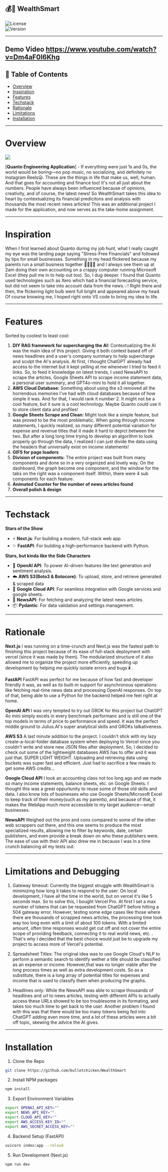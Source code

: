 ## 💰🧠 WealthSmart 

![License](https://img.shields.io/badge/license-MIT-blue.svg)  
![Version](https://img.shields.io/badge/version-1.0.0-green.svg)  

---

## Demo Video https://www.youtube.com/watch?v=Dm4aF0I6Khg

## 📕 Table of Contents 

- [Overview](#overview)
- [Inspiration](#Inspiration)
- [Features](#Features)
- [Techstack](#Techstack)
- [Rationale](#Rationale)
- [Limitations](#Limitations)
- [Installation](#Installation)

---

# Overview

![](https://github.com/bulletchicken/WealthSmart/blob/main/public/how-it-works.gif)

[**Quanto Engineering Application**] - If everything were just 1s and 0s, the world would be boring—no pop music, no socializing, and definitely no Instagram Reels😦. These are the things in life that make us, well, human. And that goes for accounting and finance too! It's not all just about the numbers. People have always been influenced because of opinions, creativity, and of course, the latest news! So WealthSmart takes this idea to heart by contextualizing its financial predicitons and analysis with thousands the most recent news articles! This was an additional project I made for the application, and now serves as the take-home assignment.

---

# Inspiration

When I first learned about Quanto during my job hunt, what I really caught my eye was the landing page saying "Stress-Free Financials" and followed by tips for small businesses. Something in my head flickered because my parents run a small business together 🧑‍🧑‍🧒‍🧒 and I always see them up at 2am doing their own accounting on a crappy computer running Microsoft Excel (they pull me in to help out too). So, I dug deeper. I found that Quanto used technologies such as Xero which had a financial forecasting service, but did not seem to take into account data from the news.💡! Right there and then, the flickering light bulb went full bright and appeared above my head. Of course knowing me, I hoped right onto VS code to bring my idea to life.

---
# Features

Sorted by coolest to least cool:
1. **DIY RAG framework for supercharging the AI:** Contextualizing the AI was the main idea of this project. Giving it both context based off of news headlines and a user's company summary to help supercharge and sculpt the AI's analysis. At first, I thought ChatGPT already had access to the internet but it kept yelling at me whenever I tried to feed it links. So, to feed it knowledge on latest trends, I used NewsAPI to scrape the articles, Google Sheets API to scrape income statement data, a personal user summary, and GPT4o-mini to hold it all together.
2. **AWS Cloud Database:** Something about using the s3 removed all the horrendous memories I've had with cloud databases because of how simple it was. And for that, I would rank it number 2. It might not be a cool feature, but it sure is a cool technology. Maybe Quanto could use it to store client data and profiles!
3. **Google Sheets Scrape and Clean:** Might look like a simple feature, but was proved to be the most problematic. When going through income statements, I quickly realized, so many different potential variation for expense and revenue titles that it made it hard to depict between the two. But after a long long time trying to develop an algorithm to look properly go through the data, I realized I can just divide the data using the headers that universally exist on income statements!
4. **GIFS for page loaders**
5. **Division of components:** The entire project was built from many components and done so in a very organized and lovely way. On the dashboard, the graph become one component, and the window for the tabs on the right was a component itself. Within, there were 4 sub components for each feature.
6. **Animated Counter for the number of news articles found**
7. **Overall polish & design**

---

# Techstack

**Stars of the Show**
- ⚡ **Next.js**: For building a modern, full-stack web app
- ✨ **FastAPI**: For building a high-performance backend with Python.

**Stars, but kinda like the Side Characters**
- 🚀 **OpenAI API**: To power AI-driven features like text generation and sentiment analysis.
- ☁️ **AWS S3(Boto3 & Botocore)**: To upload, store, and retrieve generated & scraped data
- 💾 **Google Cloud API**: For seamless integration with Google services and google sheets.
- 📰 **NewsAPI**: For fetching and analyzing the latest news articles.
- 📦 **Pydantic**: For data validation and settings management.

---

# Rationale

**Next.js**
I was running on a time-crunch and Next.js was the fastest path to finishing this project because of its ease of full-stack deployment with vercel (since it was made by them). The modularized structure of it also allowed me to organize the project more efficiently, speeding up development by helping me quickly isolate errors and bugs🪳.

**FastAPI**
FastAPI was perfect for me because of how fast and developer friendly it was, as well as its built-in support for asynchronous operations like fetching real-time news data and processing OpenAI responses. On top of that, being able to use a Python for the backend helped me feel right at home. 

**OpenAI API**
I was very tempted to try out GROK for this project but ChatGPT 4o mini simply excels in every benchmark performanc and is still one of the top models in terms of price to performance and speed. It was the perfect middle ground to Julius.AI's super analytical skills and GROKs talkativeness. 

**AWS S3**
A last minute addition to the project. I couldn't stick with my lazy create-a-local-folder database system when deploying to Vercel since you couldn't write and store new JSON files after deployment. So, I decided to check out some of the lightweight databases AWS has to offer and it was just that. SUPER LIGHT WEIGHT. Uploading and retrieving data using buckets was super fast and efficient. Just had to sacrifice a few meals to get some AWS credits...

**Google Cloud API**
I took an accounting class not too long ago and we made so many income statements, balance sheets, etc. on Google Sheets. I thought this was a great oppurtunity to reuse some of those old skills and data. I also know lots of businesses who use Google Sheets/Microsoft Excel to keep track of their money(such as my parents), and because of that, it makes the WebApp much more accessible to my target audience—small businesses.

**NewsAPI**
Weighed out the pros and cons compared to some of the other web scrappers out there, and this one seems to produce the most specialized results, allowing me to filter by keywords, date, certain publishers, and even provide a break down on who these publishers were. The ease of use with their API also drew me in because I was in a time crunch balancing all my tests out.

---

# Limitations and Debugging

1. Gateway timeout: Currently the biggest struggle with WealthSmart is minimizing how long it takes to respond to the user. On local development, I have all the time in the world, but on vercel it's like 5 seconds max. So to solve this, I bought Vercel Pro. At first I set a max number of tokens that can be requested from ChatGPT before hitting a 504 gateway error. However, testing some edge cases like those where there are thousands of scrapped news articles, the processing time took way too long even with a limit of about 100 tokens. With a limited amount, often time responses would get cut off and not cover the entire scope of providing feedback, connecting it to real world news, etc. . That's why I decided that the best choice would just be to upgrade my project to access more of Vercel's potential.

2. Spreadsheet Titles: The original idea was to use Google Cloud's NLP to perform a semantic search to identify wether a title should be classified as an expense or income. However,that was no longer viable after the long process times as well as extra development costs. So as a substitute, there is a long array of potential titles for expenses and income that is used to classify them when producing the graphs.
   
3. Headlines only: While the NewsAPI was able to scrape thousands of headlines and url to news articles, testing with different APIs to actually access these URLs showed to be too troublesome in its formating, and takes too much time to get back to the user. Another problem I found with this was that there would be too many tokens being fed into ChatGPT adding even more time, and a lot of these articles were a bit off topic, skewing the advice the AI gives.

---

# Installation

1. Clone the Repo
```sh
git clone https://github.com/bulletchicken/WealthSmart
```

2. Install NPM packages
```sh
npm install 
```

3. Export Environment Variables
```sh
export OPENAI_API_KEY=""
export NEWS_API_KEY=""
export CLOUD_API_KEY=""
export AWS_ACCESS_KEY_ID=""
export AWS_SECRET_ACCESS_KEY=""
```

4. Backend Setup (FastAPI)
```sh
uvicorn index:app --reload
```

5. Run Development (Next.js)
```sh
npm run dev
```

